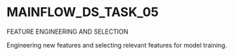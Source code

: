 # MAINFLOW_DS_TASK_05
FEATURE ENGINEERING AND SELECTION

Engineering new features and selecting relevant features for model training.
